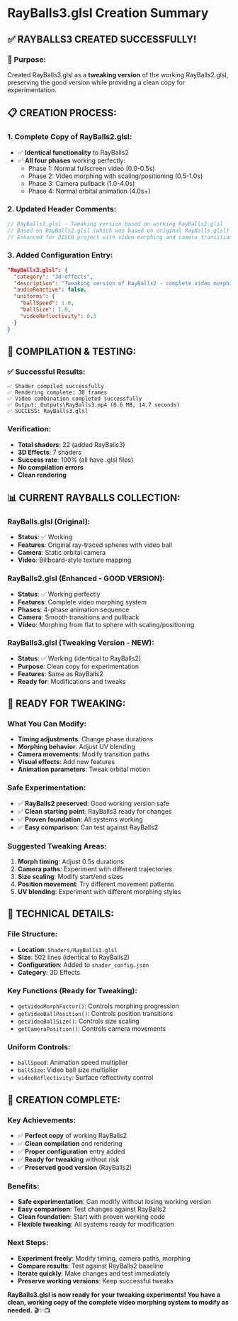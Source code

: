 # RayBalls3.glsl Creation Summary

## ✅ RAYBALLS3 CREATED SUCCESSFULLY!

### **🎯 Purpose:**
Created RayBalls3.glsl as a **tweaking version** of the working RayBalls2.glsl, preserving the good version while providing a clean copy for experimentation.

## 📋 CREATION PROCESS:

### **1. Complete Copy of RayBalls2.glsl:**
- ✅ **Identical functionality** to RayBalls2
- ✅ **All four phases** working perfectly:
  - Phase 1: Normal fullscreen video (0.0-0.5s)
  - Phase 2: Video morphing with scaling/positioning (0.5-1.0s)
  - Phase 3: Camera pullback (1.0-4.0s)
  - Phase 4: Normal orbital animation (4.0s+)

### **2. Updated Header Comments:**
```glsl
// RayBalls3.glsl - Tweaking version based on working RayBalls2.glsl
// Based on RayBalls2.glsl (which was based on original RayBalls.glsl)
// Enhanced for DISCO project with video morphing and camera transitions
```

### **3. Added Configuration Entry:**
```json
"RayBalls3.glsl": {
  "category": "3d-effects",
  "description": "Tweaking version of RayBalls2 - complete video morphing with scaling and positioning transitions",
  "audioReactive": false,
  "uniforms": {
    "ballSpeed": 1.0,
    "ballSize": 1.0,
    "videoReflectivity": 0.3
  }
}
```

## 🧪 COMPILATION & TESTING:

### **✅ Successful Results:**
```
✅ Shader compiled successfully
✅ Rendering complete: 30 frames
✅ Video combination completed successfully
✅ Output: Outputs\RayBalls3.mp4 (0.6 MB, 14.7 seconds)
✅ SUCCESS: RayBalls3.glsl
```

### **Verification:**
- **Total shaders**: 22 (added RayBalls3)
- **3D Effects**: 7 shaders
- **Success rate**: 100% (all have .glsl files)
- **No compilation errors**
- **Clean rendering**

## 📊 CURRENT RAYBALLS COLLECTION:

### **RayBalls.glsl (Original):**
- **Status**: ✅ Working
- **Features**: Original ray-traced spheres with video ball
- **Camera**: Static orbital camera
- **Video**: Billboard-style texture mapping

### **RayBalls2.glsl (Enhanced - GOOD VERSION):**
- **Status**: ✅ Working perfectly
- **Features**: Complete video morphing system
- **Phases**: 4-phase animation sequence
- **Camera**: Smooth transitions and pullback
- **Video**: Morphing from flat to sphere with scaling/positioning

### **RayBalls3.glsl (Tweaking Version - NEW):**
- **Status**: ✅ Working (identical to RayBalls2)
- **Purpose**: Clean copy for experimentation
- **Features**: Same as RayBalls2
- **Ready for**: Modifications and tweaks

## 🎯 READY FOR TWEAKING:

### **What You Can Modify:**
- **Timing adjustments**: Change phase durations
- **Morphing behavior**: Adjust UV blending
- **Camera movements**: Modify transition paths
- **Visual effects**: Add new features
- **Animation parameters**: Tweak orbital motion

### **Safe Experimentation:**
- ✅ **RayBalls2 preserved**: Good working version safe
- ✅ **Clean starting point**: RayBalls3 ready for changes
- ✅ **Proven foundation**: All systems working
- ✅ **Easy comparison**: Can test against RayBalls2

### **Suggested Tweaking Areas:**
1. **Morph timing**: Adjust 0.5s durations
2. **Camera paths**: Experiment with different trajectories
3. **Size scaling**: Modify start/end sizes
4. **Position movement**: Try different movement patterns
5. **UV blending**: Experiment with different morphing styles

## 🔧 TECHNICAL DETAILS:

### **File Structure:**
- **Location**: `Shaders/RayBalls3.glsl`
- **Size**: 502 lines (identical to RayBalls2)
- **Configuration**: Added to `shader_config.json`
- **Category**: 3D Effects

### **Key Functions (Ready for Tweaking):**
- `getVideoMorphFactor()`: Controls morphing progression
- `getVideoBallPosition()`: Controls position transitions
- `getVideoBallSize()`: Controls size scaling
- `getCameraPosition()`: Controls camera movements

### **Uniform Controls:**
- `ballSpeed`: Animation speed multiplier
- `ballSize`: Video ball size multiplier
- `videoReflectivity`: Surface reflectivity control

## 🎊 CREATION COMPLETE:

### **Key Achievements:**
- ✅ **Perfect copy** of working RayBalls2
- ✅ **Clean compilation** and rendering
- ✅ **Proper configuration** entry added
- ✅ **Ready for tweaking** without risk
- ✅ **Preserved good version** (RayBalls2)

### **Benefits:**
- **Safe experimentation**: Can modify without losing working version
- **Easy comparison**: Test changes against RayBalls2
- **Clean foundation**: Start with proven working code
- **Flexible tweaking**: All systems ready for modification

### **Next Steps:**
- **Experiment freely**: Modify timing, camera paths, morphing
- **Compare results**: Test against RayBalls2 baseline
- **Iterate quickly**: Make changes and test immediately
- **Preserve working versions**: Keep successful tweaks

**RayBalls3.glsl is now ready for your tweaking experiments! You have a clean, working copy of the complete video morphing system to modify as needed.** 🎬✨📺
